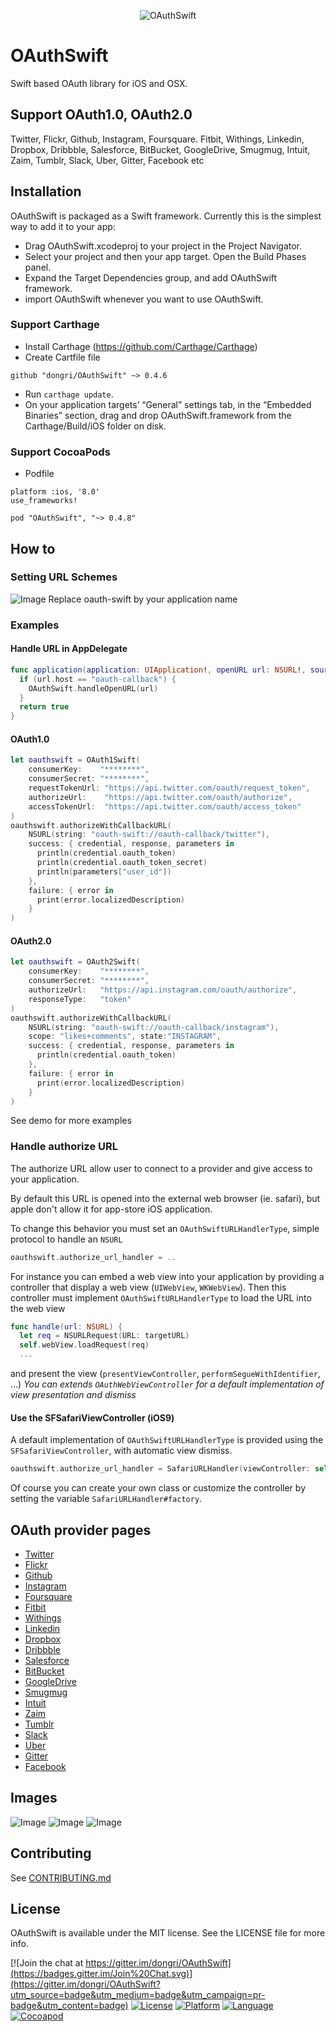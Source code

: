 <p align="center">
  <img src="Assets/OAuthSwift-icon.png?raw=true" alt="OAuthSwift"/>
</p>

# OAuthSwift

Swift based OAuth library for iOS and OSX.

## Support OAuth1.0, OAuth2.0

Twitter, Flickr, Github, Instagram, Foursquare. Fitbit, Withings, Linkedin, Dropbox, Dribbble, Salesforce, BitBucket, GoogleDrive, Smugmug, Intuit, Zaim, Tumblr, Slack, Uber, Gitter, Facebook etc

## Installation

OAuthSwift is packaged as a Swift framework. Currently this is the simplest way to add it to your app:

* Drag OAuthSwift.xcodeproj to your project in the Project Navigator.
* Select your project and then your app target. Open the Build Phases panel.
* Expand the Target Dependencies group, and add OAuthSwift framework.
* import OAuthSwift whenever you want to use OAuthSwift.

### Support Carthage

* Install Carthage (https://github.com/Carthage/Carthage)
* Create Cartfile file
```
github "dongri/OAuthSwift" ~> 0.4.6
```
* Run `carthage update`.
* On your application targets’ “General” settings tab, in the “Embedded Binaries” section, drag and drop OAuthSwift.framework from the Carthage/Build/iOS folder on disk.

### Support CocoaPods

* Podfile

```
platform :ios, '8.0'
use_frameworks!

pod "OAuthSwift", "~> 0.4.8"
```
## How to
### Setting URL Schemes
![Image](Assets/URLSchemes.png "Image")
Replace oauth-swift by your application name
### Examples

#### Handle URL in AppDelegate
```swift
func application(application: UIApplication!, openURL url: NSURL!, sourceApplication: String!, annotation: AnyObject!) -> Bool {
  if (url.host == "oauth-callback") {
    OAuthSwift.handleOpenURL(url)
  }
  return true
}
```
#### OAuth1.0
```swift
let oauthswift = OAuth1Swift(
    consumerKey:    "********",
    consumerSecret: "********",
    requestTokenUrl: "https://api.twitter.com/oauth/request_token",
    authorizeUrl:    "https://api.twitter.com/oauth/authorize",
    accessTokenUrl:  "https://api.twitter.com/oauth/access_token"
)
oauthswift.authorizeWithCallbackURL(
    NSURL(string: "oauth-swift://oauth-callback/twitter"),
    success: { credential, response, parameters in
      println(credential.oauth_token)
      println(credential.oauth_token_secret)
      println(parameters["user_id"])
    },
    failure: { error in
      print(error.localizedDescription)
    }             
)
```
#### OAuth2.0
```swift
let oauthswift = OAuth2Swift(
    consumerKey:    "********",
    consumerSecret: "********",
    authorizeUrl:   "https://api.instagram.com/oauth/authorize",
    responseType:   "token"
)
oauthswift.authorizeWithCallbackURL(
    NSURL(string: "oauth-swift://oauth-callback/instagram"),
    scope: "likes+comments", state:"INSTAGRAM",
    success: { credential, response, parameters in
      println(credential.oauth_token)
    },
    failure: { error in
      print(error.localizedDescription)
    }
)

```

See demo for more examples

### Handle authorize URL
The authorize URL allow user to connect to a provider and give access to your application.

By default this URL is opened into the external web browser (ie. safari), but apple don't allow it for app-store iOS application.

To change this behavior you must set an `OAuthSwiftURLHandlerType`, simple protocol to handle an `NSURL`
```swift
oauthswift.authorize_url_handler = ..
```
For instance you can embed a web view into your application by providing a controller that display a web view (`UIWebView`, `WKWebView`).
Then this controller must implement `OAuthSwiftURLHandlerType` to load the URL into the web view
```swift
func handle(url: NSURL) {
  let req = NSURLRequest(URL: targetURL)
  self.webView.loadRequest(req)
  ...
```
and present the view (`presentViewController`, `performSegueWithIdentifier`, ...)
*You can extends `OAuthWebViewController` for a default implementation of view presentation and dismiss*

#### Use the SFSafariViewController (iOS9)
A default implementation of `OAuthSwiftURLHandlerType` is provided using the `SFSafariViewController`, with automatic view dismiss.
```swift
oauthswift.authorize_url_handler = SafariURLHandler(viewController: self)
```
Of course you can create your own class or customize the controller by setting the variable `SafariURLHandler#factory`.

## OAuth provider pages

* [Twitter](https://dev.twitter.com/docs/auth/oauth)  
* [Flickr](https://www.flickr.com/services/api/auth.oauth.html)  
* [Github](https://developer.github.com/v3/oauth)  
* [Instagram](http://instagram.com/developer/authentication)  
* [Foursquare](https://developer.foursquare.com/overview/auth)  
* [Fitbit](https://wiki.fitbit.com/display/API/OAuth+Authentication+in+the+Fitbit+API)  
* [Withings](http://oauth.withings.com/api)  
* [Linkedin](https://developer.linkedin.com/documents/authentication)  
* [Dropbox](https://www.dropbox.com/developers/core/docs)  
* [Dribbble](http://developer.dribbble.com/v1/oauth/)
* [Salesforce](https://www.salesforce.com/us/developer/docs/api_rest/)
* [BitBucket](https://confluence.atlassian.com/display/BITBUCKET/OAuth+on+Bitbucket)
* [GoogleDrive](https://developers.google.com/drive/v2/reference/)
* [Smugmug](https://smugmug.atlassian.net/wiki/display/API/OAuth)
* [Intuit](https://developer.intuit.com/docs/0100_accounting/0060_authentication_and_authorization/oauth_management_api)
* [Zaim](https://dev.zaim.net/home/api/authorize)
* [Tumblr](https://www.tumblr.com/docs/en/api/v2#auth)
* [Slack](https://api.slack.com/docs/oauth)
* [Uber](https://developer.uber.com/v1/auth/)
* [Gitter](https://developer.gitter.im/docs/authentication)
* [Facebook](https://developers.facebook.com/docs/facebook-login)

## Images

![Image](Assets/Services.png "Image")
![Image](Assets/TwitterOAuth.png "Image")
![Image](Assets/TwitterOAuthTokens.png "Image")

## Contributing
See [CONTRIBUTING.md](CONTRIBUTING.md)

## License

OAuthSwift is available under the MIT license. See the LICENSE file for more info.

[![Join the chat at https://gitter.im/dongri/OAuthSwift](https://badges.gitter.im/Join%20Chat.svg)](https://gitter.im/dongri/OAuthSwift?utm_source=badge&utm_medium=badge&utm_campaign=pr-badge&utm_content=badge)
[![License](https://img.shields.io/badge/license-MIT-blue.svg?style=flat
            )](http://mit-license.org) [![Platform](http://img.shields.io/badge/platform-iOS_OSX_TVOS-lightgrey.svg?style=flat
             )](https://developer.apple.com/resources/) [![Language](http://img.shields.io/badge/language-swift-orange.svg?style=flat
             )](https://developer.apple.com/swift) [![Cocoapod](http://img.shields.io/cocoapods/v/OAuthSwift.svg?style=flat)](http://cocoadocs.org/docsets/OAuthSwift/)
